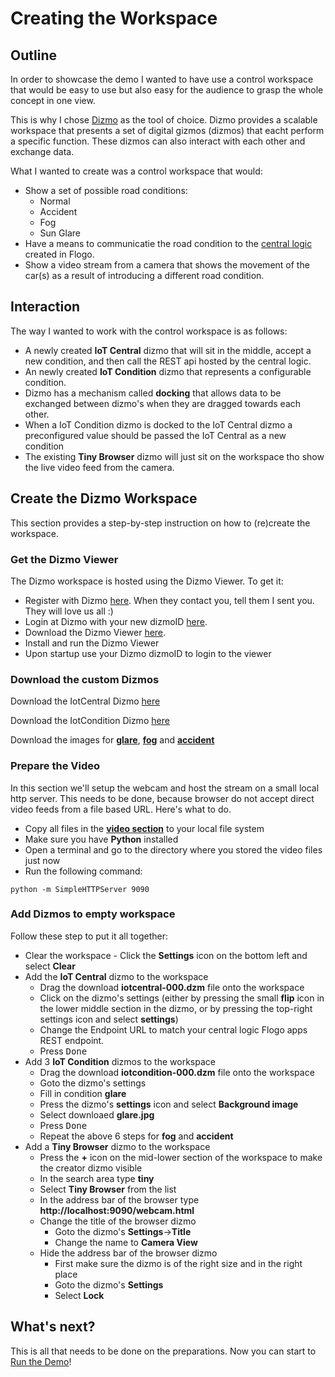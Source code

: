 # Creating the Workspace

## Outline
In order to showcase the demo I wanted to have use a control workspace that would be easy to use but also easy for the audience to grasp the whole concept in one view.

This is why I chose [Dizmo](https://www.dizmo.com/) as the tool of choice. Dizmo provides a scalable workspace that presents a set of digital gizmos (dizmos) that eacht perform a specific function. These dizmos can also interact with each other and exchange data.

What I wanted to create was a control workspace that would:

* Show a set of possible road conditions:
	* Normal
	* Accident
	* Fog
	* Sun Glare
* Have a means to communicatie the road condition to the [central logic](../central-logic) created in Flogo.
* Show a video stream from a camera that shows the movement of the car(s) as a result of introducing a different road condition.

## Interaction
The way I wanted to work with the control workspace is as follows:

* A newly created **IoT Central** dizmo that will sit in the middle, accept a new condition, and then call the REST api hosted by the central logic.
* An newly created **IoT Condition** dizmo that represents a configurable condition.
* Dizmo has a mechanism called **docking** that allows data to be exchanged between dizmo's when they are dragged towards each other.
* When a IoT Condition dizmo is docked to the IoT Central dizmo a preconfigured value should be passed the IoT Central as a new condition
* The existing **Tiny Browser** dizmo will just sit on the workspace tho show the live video feed from the camera.

## Create the Dizmo Workspace
This section provides a step-by-step instruction on how to (re)create the workspace.

### Get the Dizmo Viewer
The Dizmo workspace is hosted using the Dizmo Viewer. To get it:

* Register with Dizmo [here](https://openid.dizmo.com/account/register.html). When they contact you, tell them I sent you. They will love us all :)
* Login at Dizmo with your new dizmoID [here](https://openid.dizmo.com/login/?openid.return_to=https%3A%2F%2Fwww.dizmo.com%2Fwp-login.php%3FSOCIALID%3DdeLoginByDizmo_check%26redirect_to%3Dhttps%253A%252F%252Fwww.dizmo.com&openid.mode=checkid_setup&openid.identity=https%3A%2F%2Fopenid.dizmo.com%2F&openid.trust_root=https%3A%2F%2Fwww.dizmo.com&openid.sreg.required=email&openid.sreg.optional=dob,gender,postcode,country,language,timezone).
* Download the Dizmo Viewer [here](https://www.dizmo.com/download/).
* Install and run the Dizmo Viewer
* Upon startup use your Dizmo dizmoID to login to the viewer

### Download the custom Dizmos

Download the IotCentral Dizmo <a href="iotcentral-0.0.0.dzm" download="iotcentral-0.0.0.dzm">here</a>

Download the IotCondition Dizmo <a href="iotcondition-0.0.0.dzm" download="iotcondition-0.0.0.dzm">here</a>

Download the images for 
<a href="glare.jpg" download="glare.jpg">**glare**</a>, 
<a href="fog.jpg" download="fog.jpg">**fog**</a> and
<a href="accident.jpg" download="accident.jpg">**accident**</a> 

### Prepare the Video
In this section we'll setup the webcam and host the stream on a small local http server. This needs to be done, because browser do not accept direct video feeds from a file based URL. Here's what to do.

* Copy all files in the [**video section**](video/) to your local file system
* Make sure you have **Python** installed
* Open a terminal and go to the directory where you stored the video files just now
* Run the following command:

`python -m SimpleHTTPServer 9090`


### Add Dizmos to empty workspace
Follow these step to put it all together:

* Clear the workspace - Click the **Settings** icon on the bottom left and select **Clear** 
* Add the **IoT Central** dizmo to the workspace
	* Drag the download **iotcentral-000.dzm** file onto the workspace
	* Click on the dizmo's settings (either by pressing the small **flip** icon in the lower middle section in the dizmo, or by pressing the top-right settings icon and select **settings**)
	* Change the Endpoint URL to match your central logic Flogo apps REST endpoint.
	* Press <kbd>Done</kbd>
* Add 3 **IoT Condition** dizmos to the workspace
	* Drag the download **iotcondition-000.dzm** file onto the workspace
	* Goto the dizmo's settings
	* Fill in condition **glare**
	* Press the dizmo's **settings** icon and select **Background image**
	* Select downloaed **glare.jpg**
	* Press <kbd>Done</kbd>
	* Repeat the above 6 steps for **fog** and **accident**
* Add a **Tiny Browser** dizmo to the workspace
	* Press the **+** icon on the mid-lower section of the workspace to make the creator dizmo visible
	* In the search area type **tiny**
	* Select **Tiny Browser** from the list
	* In the address bar of the browser type **http://localhost:9090/webcam.html**
	* Change the title of the browser dizmo
		* Goto the dizmo's **Settings**->**Title**
		* Change the name to **Camera View**
	* Hide the address bar of the browser dizmo
		* First make sure the dizmo is of the right size and in the right place
		* Goto the dizmo's **Settings**
		* Select **Lock**

## What's next?
This is all that needs to be done on the preparations.
Now you can start to [Run the Demo](../running-the-demo)!	

